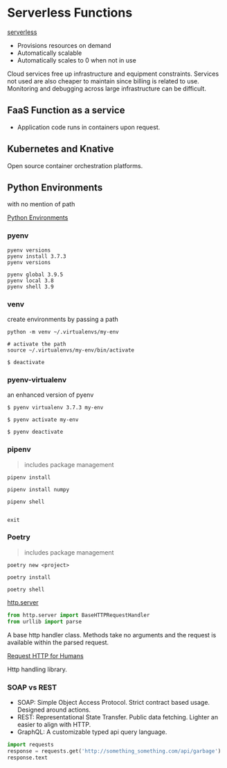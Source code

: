 # Serverless Functions

[serverless](https://www.ibm.com/cloud/learn/serverless)

- Provisions resources on demand
- Automatically scalable
- Automatically scales to 0 when not in use

Cloud services free up infrastructure and equipment constraints. Services not used are also cheaper to maintain since billing is related to use.\
Monitoring and debugging across large infrastructure can be difficult.

## FaaS Function as a service

- Application code runs in containers upon request.

## Kubernetes and Knative

Open source container orchestration platforms.

## Python Environments

with no mention of path

[Python Environments](https://realpython.com/effective-python-environment/)

### pyenv

```terminal
pyenv versions
pyenv install 3.7.3
pyenv versions

pyenv global 3.9.5
pyenv local 3.8
pyenv shell 3.9

```

### venv

create environments by passing a path

```terminal
python -m venv ~/.virtualenvs/my-env

# activate the path
source ~/.virtualenvs/my-env/bin/activate

$ deactivate

```

### pyenv-virtualenv

an enhanced version of pyenv

```terminal
$ pyenv virtualenv 3.7.3 my-env

$ pyenv activate my-env

$ pyenv deactivate

```

### pipenv

> includes package management

```terminal
pipenv install

pipenv install numpy

pipenv shell


exit
```

### Poetry

> includes package management

```terminal
poetry new <project>

poetry install

poetry shell

```


[http.server](https://pymotw.com/3/http.server/index.html)

```python
from http.server import BaseHTTPRequestHandler
from urllib import parse
```

A base http handler class. Methods take no arguments and the request is available within the parsed request.



[Request HTTP for Humans](https://docs.python-requests.org/en/latest/)

Http handling library.


### SOAP vs REST

- SOAP: Simple Object Access Protocol. Strict contract based usage. Designed around actions.
- REST: Representational State Transfer. Public data fetching. Lighter an easier to align with HTTP.
- GraphQL: A customizable typed api query language.

```python
import requests
response = requests.get('http://something_something.com/api/garbage')
response.text
```
